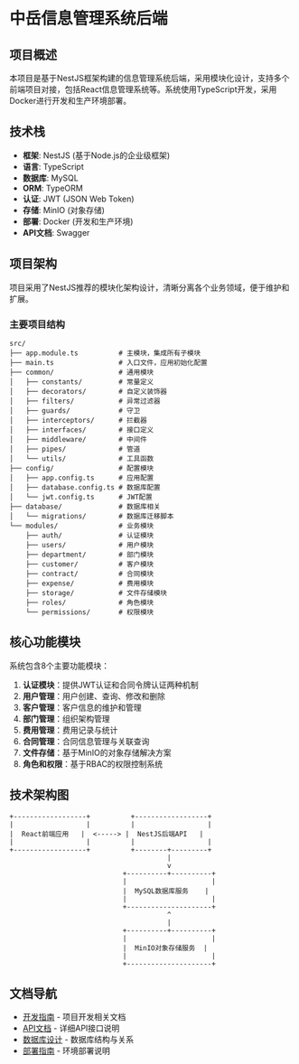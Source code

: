  # 中岳信息管理系统后端

## 项目概述

本项目是基于NestJS框架构建的信息管理系统后端，采用模块化设计，支持多个前端项目对接，包括React信息管理系统等。系统使用TypeScript开发，采用Docker进行开发和生产环境部署。

## 技术栈

- **框架**: NestJS (基于Node.js的企业级框架)
- **语言**: TypeScript
- **数据库**: MySQL
- **ORM**: TypeORM
- **认证**: JWT (JSON Web Token)
- **存储**: MinIO (对象存储)
- **部署**: Docker (开发和生产环境)
- **API文档**: Swagger

## 项目架构

项目采用了NestJS推荐的模块化架构设计，清晰分离各个业务领域，便于维护和扩展。

### 主要项目结构

```
src/
├── app.module.ts          # 主模块，集成所有子模块
├── main.ts                # 入口文件，应用初始化配置
├── common/                # 通用模块
│   ├── constants/         # 常量定义
│   ├── decorators/        # 自定义装饰器
│   ├── filters/           # 异常过滤器
│   ├── guards/            # 守卫
│   ├── interceptors/      # 拦截器
│   ├── interfaces/        # 接口定义
│   ├── middleware/        # 中间件
│   ├── pipes/             # 管道
│   └── utils/             # 工具函数
├── config/                # 配置模块
│   ├── app.config.ts      # 应用配置
│   ├── database.config.ts # 数据库配置
│   └── jwt.config.ts      # JWT配置
├── database/              # 数据库相关
│   └── migrations/        # 数据库迁移脚本
└── modules/               # 业务模块
    ├── auth/              # 认证模块
    ├── users/             # 用户模块
    ├── department/        # 部门模块
    ├── customer/          # 客户模块
    ├── contract/          # 合同模块
    ├── expense/           # 费用模块
    ├── storage/           # 文件存储模块
    ├── roles/             # 角色模块
    └── permissions/       # 权限模块
```

## 核心功能模块

系统包含8个主要功能模块：

1. **认证模块**：提供JWT认证和合同令牌认证两种机制
2. **用户管理**：用户创建、查询、修改和删除
3. **客户管理**：客户信息的维护和管理
4. **部门管理**：组织架构管理
5. **费用管理**：费用记录与统计
6. **合同管理**：合同信息管理与关联查询
7. **文件存储**：基于MinIO的对象存储解决方案
8. **角色和权限**：基于RBAC的权限控制系统

## 技术架构图

```
+------------------+          +------------------+
|                  |          |                  |
|  React前端应用   |  <-----> |  NestJS后端API   |
|                  |          |                  |
+------------------+          +--------+---------+
                                       |
                                       v
                            +----------+----------+
                            |                     |
                            |  MySQL数据库服务    |
                            |                     |
                            +---------------------+
                                       ^
                                       |
                            +----------+----------+
                            |                     |
                            |  MinIO对象存储服务  |
                            |                     |
                            +---------------------+
```

## 文档导航

- [开发指南](development/README.md) - 项目开发相关文档
- [API文档](api/README.md) - 详细API接口说明
- [数据库设计](database/README.md) - 数据库结构与关系
- [部署指南](deployment/README.md) - 环境部署说明